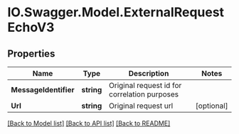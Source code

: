 # IO.Swagger.Model.ExternalRequestEchoV3
## Properties

Name | Type | Description | Notes
------------ | ------------- | ------------- | -------------
**MessageIdentifier** | **string** | Original request id for correlation purposes | 
**Url** | **string** | Original request url | [optional] 

[[Back to Model list]](../README.md#documentation-for-models) [[Back to API list]](../README.md#documentation-for-api-endpoints) [[Back to README]](../README.md)

